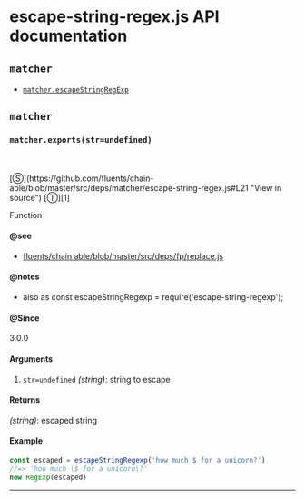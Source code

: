 # escape-string-regex.js API documentation

<!-- div class="toc-container" -->

<!-- div -->

## `matcher`
* <a href="#matcher-prototype-escapeStringRegExp"  data-meta="exports str undefined"  data-call="exports str undefined"  data-category="Methods"  data-description="Function"  data-name="escapeStringRegExp"  data-member="matcher"  data-see="href https github com fluents chain able blob master src deps fp replace js label fluents chain able blob master src deps fp replace js"  data-notes="also as const escapeStringRegexp require escape string regexp"  data-all="meta exports str undefined call exports str undefined category Methods description Function name escapeStringRegExp member matcher see href https github com fluents chain able blob master src deps fp replace js label fluents chain able blob master src deps fp replace js notes also as const escapeStringRegexp require escape string regexp n todos klassProps" >`matcher.escapeStringRegExp`</a>

<!-- /div -->

<!-- /div -->

<!-- div class="doc-container" -->

<!-- div -->

## `matcher`

<!-- div -->

<h3 id="matcher-prototype-escapeStringRegExp" data-member="matcher" data-category="Methods" data-name="escapeStringRegExp"><code>matcher.exports(str=undefined)</code></h3>
<br>
<br>
[&#x24C8;](https://github.com/fluents/chain-able/blob/master/src/deps/matcher/escape-string-regex.js#L21 "View in source") [&#x24C9;][1]

Function


#### @see 

* <a href="https://github.com/fluents/chain-able/blob/master/src/deps/fp/replace.js" >fluents/chain able/blob/master/src/deps/fp/replace.js</a>

#### @notes 

* also as const escapeStringRegexp = require('escape-string-regexp');
 

#### @Since
3.0.0

#### Arguments
1. `str=undefined` *(string)*: string to escape

#### Returns
*(string)*: escaped string

#### Example
```js
const escaped = escapeStringRegexp('how much $ for a unicorn?')
//=> 'how much \$ for a unicorn\?'
new RegExp(escaped)

```
---

<!-- /div -->

<!-- /div -->

<!-- /div -->

 [1]: #matcher "Jump back to the TOC."
